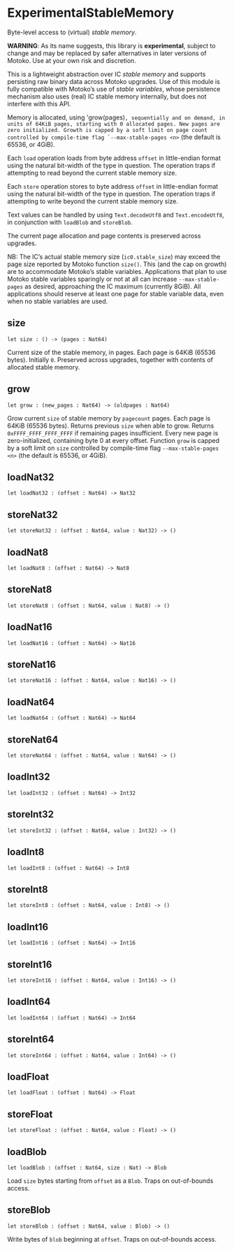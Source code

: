 # ExperimentalStableMemory

Byte-level access to (virtual) *stable memory*.

**WARNING**: As its name suggests, this library is **experimental**, subject to change and may be replaced by safer alternatives in later versions of Motoko. Use at your own risk and discretion.

This is a lightweight abstraction over IC *stable memory* and supports persisting raw binary data across Motoko upgrades. Use of this module is fully compatible with Motoko’s use of *stable variables*, whose persistence mechanism also uses (real) IC stable memory internally, but does not interfere with this API.

Memory is allocated, using 'grow(pages)`` , sequentially and on demand, in units of 64KiB pages, starting with 0 allocated pages. New pages are zero initialized. Growth is capped by a soft limit on page count controlled by compile-time flag `--max-stable-pages <n> `` (the default is 65536, or 4GiB).

Each `load` operation loads from byte address `offset` in little-endian format using the natural bit-width of the type in question. The operation traps if attempting to read beyond the current stable memory size.

Each `store` operation stores to byte address `offset` in little-endian format using the natural bit-width of the type in question. The operation traps if attempting to write beyond the current stable memory size.

Text values can be handled by using `Text.decodeUtf8` and `Text.encodeUtf8`, in conjunction with `loadBlob` and `storeBlob`.

The current page allocation and page contents is preserved across upgrades.

NB: The IC’s actual stable memory size (`ic0.stable_size`) may exceed the page size reported by Motoko function `size()`. This (and the cap on growth) are to accommodate Motoko’s stable variables. Applications that plan to use Motoko stable variables sparingly or not at all can increase `--max-stable-pages` as desired, approaching the IC maximum (currently 8GiB). All applications should reserve at least one page for stable variable data, even when no stable variables are used.

## size

``` motoko
let size : () -> (pages : Nat64)
```

Current size of the stable memory, in pages. Each page is 64KiB (65536 bytes). Initially `0`. Preserved across upgrades, together with contents of allocated stable memory.

## grow

``` motoko
let grow : (new_pages : Nat64) -> (oldpages : Nat64)
```

Grow current `size` of stable memory by `pagecount` pages. Each page is 64KiB (65536 bytes). Returns previous `size` when able to grow. Returns `0xFFFF_FFFF_FFFF_FFFF` if remaining pages insufficient. Every new page is zero-initialized, containing byte 0 at every offset. Function `grow` is capped by a soft limit on `size` controlled by compile-time flag `--max-stable-pages <n>` (the default is 65536, or 4GiB).

## loadNat32

``` motoko
let loadNat32 : (offset : Nat64) -> Nat32
```

## storeNat32

``` motoko
let storeNat32 : (offset : Nat64, value : Nat32) -> ()
```

## loadNat8

``` motoko
let loadNat8 : (offset : Nat64) -> Nat8
```

## storeNat8

``` motoko
let storeNat8 : (offset : Nat64, value : Nat8) -> ()
```

## loadNat16

``` motoko
let loadNat16 : (offset : Nat64) -> Nat16
```

## storeNat16

``` motoko
let storeNat16 : (offset : Nat64, value : Nat16) -> ()
```

## loadNat64

``` motoko
let loadNat64 : (offset : Nat64) -> Nat64
```

## storeNat64

``` motoko
let storeNat64 : (offset : Nat64, value : Nat64) -> ()
```

## loadInt32

``` motoko
let loadInt32 : (offset : Nat64) -> Int32
```

## storeInt32

``` motoko
let storeInt32 : (offset : Nat64, value : Int32) -> ()
```

## loadInt8

``` motoko
let loadInt8 : (offset : Nat64) -> Int8
```

## storeInt8

``` motoko
let storeInt8 : (offset : Nat64, value : Int8) -> ()
```

## loadInt16

``` motoko
let loadInt16 : (offset : Nat64) -> Int16
```

## storeInt16

``` motoko
let storeInt16 : (offset : Nat64, value : Int16) -> ()
```

## loadInt64

``` motoko
let loadInt64 : (offset : Nat64) -> Int64
```

## storeInt64

``` motoko
let storeInt64 : (offset : Nat64, value : Int64) -> ()
```

## loadFloat

``` motoko
let loadFloat : (offset : Nat64) -> Float
```

## storeFloat

``` motoko
let storeFloat : (offset : Nat64, value : Float) -> ()
```

## loadBlob

``` motoko
let loadBlob : (offset : Nat64, size : Nat) -> Blob
```

Load `size` bytes starting from `offset` as a `Blob`. Traps on out-of-bounds access.

## storeBlob

``` motoko
let storeBlob : (offset : Nat64, value : Blob) -> ()
```

Write bytes of `blob` beginning at `offset`. Traps on out-of-bounds access.
